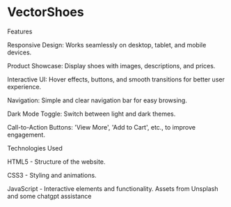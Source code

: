 # VectorShoes
Features

Responsive Design: Works seamlessly on desktop, tablet, and mobile devices.

Product Showcase: Display shoes with images, descriptions, and prices.

Interactive UI: Hover effects, buttons, and smooth transitions for better user experience.

Navigation: Simple and clear navigation bar for easy browsing.

Dark Mode Toggle: Switch between light and dark themes.

Call-to-Action Buttons: 'View More', 'Add to Cart', etc., to improve engagement.

Technologies Used

HTML5 - Structure of the website.

CSS3 - Styling and animations.

JavaScript - Interactive elements and functionality.
Assets from Unsplash
and some chatgpt assistance
